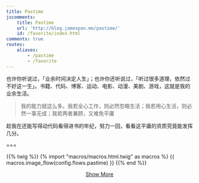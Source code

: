 ```yaml
---
title: Pastime
jscomments:
    title: Pastime
    url: 'http://blog.jamespan.me/pastime/'
    id: /favorite/index.html
comments: true
routes:
    aliases:
        - /pastime
        - /favorite
---
```


也许你听说过，「业余时间决定人生」；也许你还听说过，「听过很多道理，依然过不好这一生」。书籍、代码、博客、运动、电影、动漫、美剧、游戏，这就是我的业余生活。

> 我的能力就这么多。我若全心工作，则必然忽略生活；我若用心生活，则必然一事无成；我若两者兼顾，又难免平庸

趁我在还能写得动代码看得进书的年纪，努力一回，看看这平庸的资质究竟能发挥几分。

===

{{% twig %}}
{% import "macros/macros.html.twig" as macros %}
{{ macros.image_flow(config.flows.pastime) }}
{{% end %}}

<p id="btn-more" align="center"><a class="button" href="javascript:;">Show More</a></p>

<script type="text/javascript">
$(function() {
  if (window.location.hash) {
    do {
      var mapping = {
        'book': ['book.douban.com', 'www.oreilly.com', 'www.amazon.cn'],
        'movie': ['movie.douban.com'],
      }
      var filter = window.location.hash.substring(1);
      var domains = mapping[filter];
      if (domains == null) {
        break;
      }
      $('figure').each(function(i) {
        var url = $(this).find('a')[0].href;
        var hostname = (new URL(url)).hostname;
        if ($.inArray(hostname, domains) < 0) {
          $(this).remove();
        }
      });
    } while(false);
  }
  var shown = 20;
  $('figure').slice(shown).addClass('foldable');
  if ($('.foldable').length > 0) {
    $('.foldable').hide();
    $('#btn-more').click(function() {
      $('.foldable').show();
      $('#btn-more').hide();
    });
  }  
});
</script>
